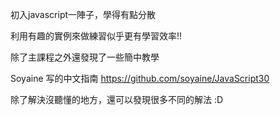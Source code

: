 初入javascript一陣子，學得有點分散

利用有趣的實例來做練習似乎更有學習效率!!

除了主課程之外還發現了一些簡中教學

Soyaine 写的中文指南
https://github.com/soyaine/JavaScript30

除了解決沒聽懂的地方，還可以發現很多不同的解法 :D
